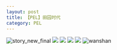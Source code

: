 ```yaml
---
layout: post
title: 【PEL】田园时代
category: PEL
---
```

![story_new_final](http://s1r3itzmh.hd-bkt.clouddn.com/img/story_new_final_0322.png)
![](http://s1r2k4uc5.hd-bkt.clouddn.com/img/pel-good-time-220605-4.jpg)
![](http://s1r2k4uc5.hd-bkt.clouddn.com/img/pel-good-time-220605-1.jpg)
![](http://s1r2k4uc5.hd-bkt.clouddn.com/img/pel-good-time-220605-2.jpg)
![](http://s1r2k4uc5.hd-bkt.clouddn.com/img/pel-good-time-220605-3.jpg)
![wanshan](http://s1r3itzmh.hd-bkt.clouddn.com/img/wanshan.png)





  




